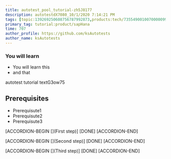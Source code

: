 ```yaml
---
title: autotest_pool_tutorial-zh5J8177
description: autotestdX7080_10/1/2020 7:14:21 PM
tags: [topic:139269250608756787992873,products:tech/73554900100700000996,tutorial:experience/advanced]
primary_tag: tutorial:product/sapHana
time: 707
author_profile: https://github.com/ksAutotests
author_name: ksAutotests
---
```

### You will learn
- You will learn this
- and that

autotest tutorial textG3ow75

## Prerequisites
- Prerequisute1
- Prerequisute2
- Prerequisute3

[ACCORDION-BEGIN [](First step)]
[DONE]
[ACCORDION-END]

[ACCORDION-BEGIN [](Second step)]
[DONE]
[ACCORDION-END]

[ACCORDION-BEGIN [](Third step)]
[DONE]
[ACCORDION-END]

